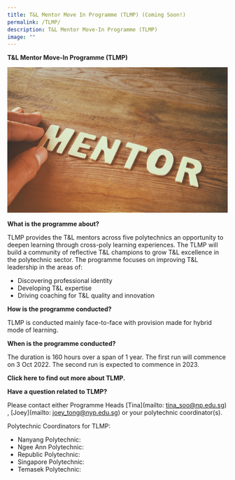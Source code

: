 ```yaml
---
title: T&L Mentor Move In Programme (TLMP) (Coming Soon!)
permalink: /TLMP/
description: T&L Mentor Move-In Programme (TLMP)
image: ""
---
```


**T&L Mentor Move-In Programme (TLMP)**

![](/images/52174100_ML.jpg)

**What is the programme about?**

TLMP provides the T&L mentors across five polytechnics an opportunity to deepen learning through cross-poly learning experiences. The TLMP will build a community of reflective T&L champions to grow T&L excellence in the polytechnic sector. The programme focuses on improving T&L leadership in the areas of:
* Discovering professional identity
* Developing T&L expertise
* Driving coaching for T&L quality and innovation


**How is the programme conducted?**

TLMP is conducted mainly face-to-face with provision made for hybrid mode of learning.

**When is the programme conducted?**

The duration is 160 hours over a span of 1 year. The first run will commence on 3 Oct 2022. The second run is expected to commence in 2023.

**Click here to find out more about TLMP.**

**Have a question related to TLMP?**

Please contact either Programme Heads [Tina](mailto: tina_soo@np.edu.sg) , [Joey](mailto: joey_tong@nyp.edu.sg) or your polytechnic coordinator(s).

Polytechnic Coordinators for TLMP:

* Nanyang Polytechnic: 
* Ngee Ann Polytechnic:
* Republic Polytechnic:
* Singapore Polytechnic:
* Temasek Polytechnic: